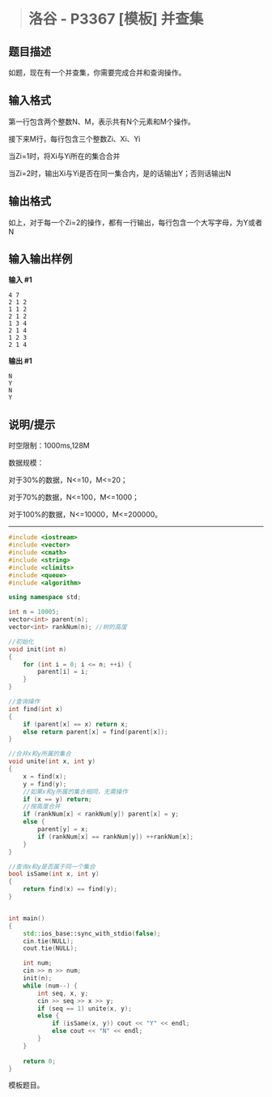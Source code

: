> # 洛谷 - P3367 [模板] 并查集

## 题目描述

如题，现在有一个并查集，你需要完成合并和查询操作。

## 输入格式

第一行包含两个整数N、M，表示共有N个元素和M个操作。

接下来M行，每行包含三个整数Zi、Xi、Yi

当Zi=1时，将Xi与Yi所在的集合合并

当Zi=2时，输出Xi与Yi是否在同一集合内，是的话输出Y；否则话输出N

## 输出格式

如上，对于每一个Zi=2的操作，都有一行输出，每行包含一个大写字母，为Y或者N

## 输入输出样例

**输入 #1**

```
4 7
2 1 2
1 1 2
2 1 2
1 3 4
2 1 4
1 2 3
2 1 4
```

**输出 #1**

```
N
Y
N
Y
```

## 说明/提示

时空限制：1000ms,128M

数据规模：

对于30%的数据，N<=10，M<=20；

对于70%的数据，N<=100，M<=1000；

对于100%的数据，N<=10000，M<=200000。

---

```c++
#include <iostream>
#include <vector>
#include <cmath>
#include <string>
#include <climits>
#include <queue>
#include <algorithm>

using namespace std;

int n = 10005;
vector<int> parent(n);
vector<int> rankNum(n); //树的高度

//初始化
void init(int n)
{
	for (int i = 0; i <= n; ++i) {
		parent[i] = i;
	}
}

//查询操作
int find(int x)
{
	if (parent[x] == x) return x;
	else return parent[x] = find(parent[x]);
}

//合并x和y所属的集合
void unite(int x, int y)
{
	x = find(x);
	y = find(y);
	//如果x和y所属的集合相同，无需操作
	if (x == y) return;
	//按高度合并
	if (rankNum[x] < rankNum[y]) parent[x] = y;
	else {
		parent[y] = x;
		if (rankNum[x] == rankNum[y]) ++rankNum[x];
	}
}

//查询x和y是否属于同一个集合
bool isSame(int x, int y)
{
	return find(x) == find(y);
}


int main()
{
	std::ios_base::sync_with_stdio(false);
	cin.tie(NULL);
	cout.tie(NULL);

	int num;
	cin >> n >> num;
	init(n);
	while (num--) {
		int seq, x, y;
		cin >> seq >> x >> y;
		if (seq == 1) unite(x, y);
		else {
			if (isSame(x, y)) cout << "Y" << endl;
			else cout << "N" << endl;
		}
	}
	
    return 0;
}
```

模板题目。